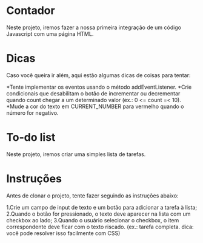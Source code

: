 # Contador
Neste projeto, iremos fazer a nossa primeira integração de um código Javascript com uma página HTML.

# Dicas
Caso você queira ir além, aqui estão algumas dicas de coisas para tentar:

*Tente implementar os eventos usando o método addEventListener.
*Crie condicionais que desabilitam o botão de incrementar ou decrementar quando count chegar a um determinado valor (ex.: 0 <= count =< 10).
*Mude a cor do texto em CURRENT_NUMBER para vermelho quando o número for negativo.

# To-do list
Neste projeto, iremos criar uma simples lista de tarefas.

# Instruções
Antes de clonar o projeto, tente fazer seguindo as instruções abaixo:

1.Crie um campo de input de texto e um botão para adicionar a tarefa à lista;
2.Quando o botão for pressionado, o texto deve aparecer na lista com um checkbox ao lado;
3.Quando o usuário selecionar o checkbox, o item correspondente deve ficar com o texto riscado. (ex.: tarefa completa. dica: você pode resolver isso facilmente com CSS)
